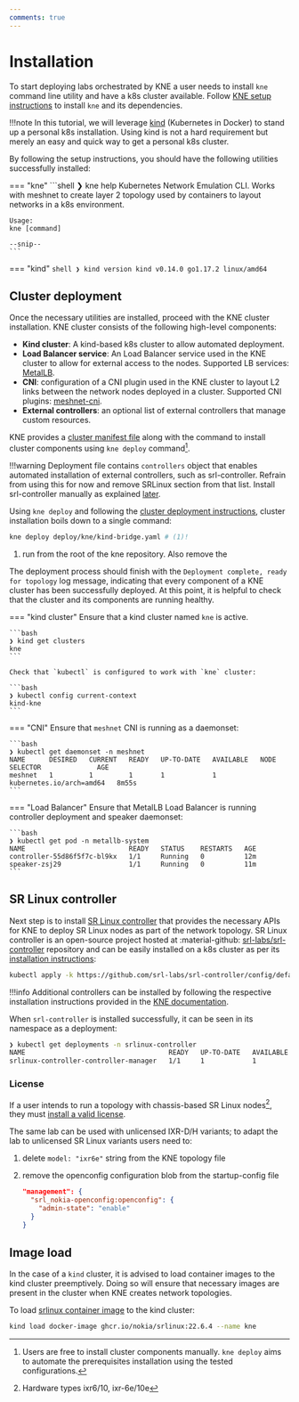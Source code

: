 ```yaml
---
comments: true
---
```


# Installation

To start deploying labs orchestrated by KNE a user needs to install `kne` command line utility and have a k8s cluster available. Follow [KNE setup instructions](https://github.com/openconfig/kne/blob/main/docs/setup.md) to install `kne` and its dependencies.

!!!note
    In this tutorial, we will leverage [kind](https://kind.sigs.k8s.io/) (Kubernetes in Docker) to stand up a personal k8s installation. Using kind is not a hard requirement but merely an easy and quick way to get a personal k8s cluster.

By following the setup instructions, you should have the following utilities successfully installed:

=== "kne"
    ```shell
    ❯ kne help
    Kubernetes Network Emulation CLI.  Works with meshnet to create
    layer 2 topology used by containers to layout networks in a k8s
    environment.

    Usage:
    kne [command]

    --snip--
    ```
=== "kind"
    ```shell
    ❯ kind version
    kind v0.14.0 go1.17.2 linux/amd64
    ```

## Cluster deployment

Once the necessary utilities are installed, proceed with the KNE cluster installation. KNE cluster consists of the following high-level components:

- **Kind cluster**: A kind-based k8s cluster to allow automated deployment.
- **Load Balancer service**: An Load Balancer service used in the KNE cluster to allow for external access to the nodes. Supported LB services: [MetalLB](https://metallb.universe.tf/).
- **CNI**: configuration of a CNI plugin used in the KNE cluster to layout L2 links between the network nodes deployed in a cluster. Supported CNI plugins: [meshnet-cni](https://github.com/networkop/meshnet-cni).
- **External controllers**: an optional list of external controllers that manage custom resources.

KNE provides a [cluster manifest file](https://github.com/openconfig/kne/blob/631d9664c83701b2458a3539de3d3807bc9ca625/deploy/kne/kind-bridge.yaml) along with the command to install cluster components using `kne deploy` command[^1].

!!!warning
    Deployment file contains `controllers` object that enables automated installation of external controllers, such as srl-controller. Refrain from using this for now and remove SRLinux section from that list. Install srl-controller manually as explained [later](#sr-linux-controller).

Using `kne deploy` and following the [cluster deployment instructions](https://github.com/openconfig/kne/blob/main/docs/create_topology.md#deploy-a-cluster), cluster installation boils down to a single command:

```bash
kne deploy deploy/kne/kind-bridge.yaml # (1)!
```

1. run from the root of the kne repository. Also remove the

The deployment process should finish with the `Deployment complete, ready for topology` log message, indicating that every component of a KNE cluster has been successfully deployed. At this point, it is helpful to check that the cluster and its components are running healthy.

=== "kind cluster"
    Ensure that a kind cluster named `kne` is active.

    ```bash
    ❯ kind get clusters
    kne
    ```

    Check that `kubectl` is configured to work with `kne` cluster:

    ```bash
    ❯ kubectl config current-context
    kind-kne
    ```
=== "CNI"
    Ensure that `meshnet` CNI is running as a daemonset:

    ```bash
    ❯ kubectl get daemonset -n meshnet
    NAME      DESIRED   CURRENT   READY   UP-TO-DATE   AVAILABLE   NODE SELECTOR              AGE
    meshnet   1         1         1       1            1           kubernetes.io/arch=amd64   8m55s
    ```

=== "Load Balancer"
    Ensure that MetalLB Load Balancer is running controller deployment and speaker daemonset:

    ```bash
    ❯ kubectl get pod -n metallb-system
    NAME                          READY   STATUS    RESTARTS   AGE
    controller-55d86f5f7c-bl9kx   1/1     Running   0          12m
    speaker-zsj29                 1/1     Running   0          11m
    ```

## SR Linux controller

Next step is to install [SR Linux controller](https://github.com/srl-labs/srl-controller) that provides the necessary APIs for KNE to deploy SR Linux nodes as part of the network topology. SR Linux controller is an open-source project hosted at :material-github: [srl-labs/srl-controller](https://github.com/srl-labs/srl-controller) repository and can be easily installed on a k8s cluster as per its [installation instructions](https://github.com/srl-labs/srl-controller#install):

```bash
kubectl apply -k https://github.com/srl-labs/srl-controller/config/default
```

!!!info
    Additional controllers can be installed by following the respective installation instructions provided in the [KNE documentation](https://github.com/openconfig/kne/blob/main/docs/create_topology.md#deploying-additional-vendor-controllers).

When `srl-controller` is installed successfully, it can be seen in its namespace as a deployment:

```bash
❯ kubectl get deployments -n srlinux-controller
NAME                                    READY   UP-TO-DATE   AVAILABLE   AGE
srlinux-controller-controller-manager   1/1     1            1           12m
```

### License

If a user intends to run a topology with chassis-based SR Linux nodes[^2], they must [install a valid license](https://github.com/srl-labs/srl-controller/blob/main/docs/using-licenses.md).

The same lab can be used with unlicensed IXR-D/H variants; to adapt the lab to unlicensed SR Linux variants users need to:

1. delete `model: "ixr6e"` string from the KNE topology file
2. remove the openconfig configuration blob from the startup-config file

    ```json title="remove this blob"
    "management": {
      "srl_nokia-openconfig:openconfig": {
        "admin-state": "enable"
      }
    }
    ```

## Image load

In the case of a `kind` cluster, it is advised to load container images to the kind cluster preemptively. Doing so will ensure that necessary images are present in the cluster when KNE creates network topologies.

To load [srlinux container image](https://github.com/nokia/srlinux-container-image) to the kind cluster:

```bash
kind load docker-image ghcr.io/nokia/srlinux:22.6.4 --name kne
```

[^1]: Users are free to install cluster components manually. `kne deploy` aims to automate the prerequisites installation using the tested configurations.
[^2]: Hardware types ixr6/10, ixr-6e/10e

